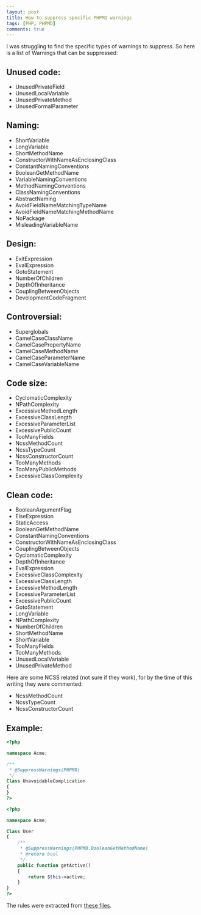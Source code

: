 ```yaml
---
layout: post
title: How to suppress specific PHPMD warnings
tags: [PHP, PHPMD]
comments: true
---
```


I was struggling to find the specific types of warnings to suppress. So here is a list of Warnings that can be suppressed:

## Unused code:

- UnusedPrivateField
- UnusedLocalVariable
- UnusedPrivateMethod
- UnusedFormalParameter


## Naming:

- ShortVariable
- LongVariable
- ShortMethodName
- ConstructorWithNameAsEnclosingClass
- ConstantNamingConventions
- BooleanGetMethodName
- VariableNamingConventions
- MethodNamingConventions
- ClassNamingConventions
- AbstractNaming
- AvoidFieldNameMatchingTypeName
- AvoidFieldNameMatchingMethodName
- NoPackage
- MisleadingVariableName

## Design:

- ExitExpression
- EvalExpression
- GotoStatement
- NumberOfChildren
- DepthOfInheritance
- CouplingBetweenObjects
- DevelopmentCodeFragment

## Controversial:

- Superglobals
- CamelCaseClassName
- CamelCasePropertyName
- CamelCaseMethodName
- CamelCaseParameterName
- CamelCaseVariableName

## Code size:

- CyclomaticComplexity
- NPathComplexity
- ExcessiveMethodLength
- ExcessiveClassLength
- ExcessiveParameterList
- ExcessivePublicCount
- TooManyFields
- NcssMethodCount
- NcssTypeCount
- NcssConstructorCount
- TooManyMethods
- TooManyPublicMethods
- ExcessiveClassComplexity

## Clean code:

- BooleanArgumentFlag
- ElseExpression
- StaticAccess
- BooleanGetMethodName
- ConstantNamingConventions
- ConstructorWithNameAsEnclosingClass
- CouplingBetweenObjects
- CyclomaticComplexity
- DepthOfInheritance
- EvalExpression
- ExcessiveClassComplexity
- ExcessiveClassLength
- ExcessiveMethodLength
- ExcessiveParameterList
- ExcessivePublicCount
- GotoStatement
- LongVariable
- NPathComplexity
- NumberOfChildren
- ShortMethodName
- ShortVariable
- TooManyFields
- TooManyMethods
- UnusedLocalVariable
- UnusedPrivateMethod

Here are some NCSS related (not sure if they work), for by the time of this writing they were commented:

- NcssMethodCount
- NcssTypeCount
- NcssConstructorCount

## Example:

```php
<?php

namespace Acme;

/**
 * @SuppressWarnings(PHPMD)
 */
Class UnavoidableComplication
{
}
?>
```

```php
<?php

namespace Acme;

Class User
{
    /**
     * @SuppressWarnings(PHPMD.BooleanGetMethodName)
     * @return bool
     */
    public function getActive()
    {
        return $this->active;
    }
}
?>
```

The rules were extracted from [these files](https://github.com/phpmd/phpmd/blob/master/src/main/resources/rulesets/).
